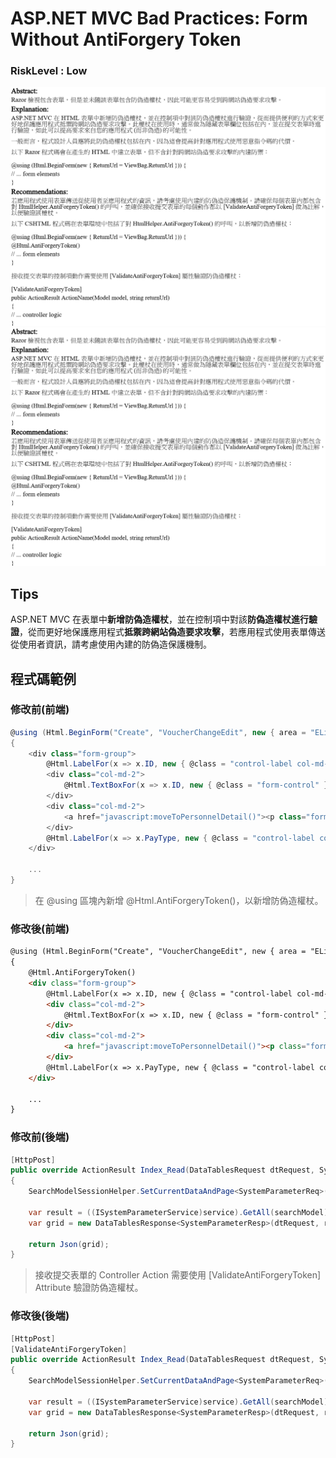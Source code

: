 # <span>ASP.NET</span> MVC Bad Practices: Form Without AntiForgery Token

### RiskLevel : Low

![ASP.NET_MVC_Bad_Practices_Form_Without_AntiForgery_Token_1](/Fortify/Low/ASP.NET_MVC_Bad_Practices_Form_Without_AntiForgery_Token/ASP.NET_MVC_Bad_Practices_Form_Without_AntiForgery_Token_1.png "ASP.NET_MVC_Bad_Practices_Form_Without_AntiForgery_Token")
![ASP.NET_MVC_Bad_Practices_Form_Without_AntiForgery_Token_1](/Fortify/Low/ASP.NET_MVC_Bad_Practices_Form_Without_AntiForgery_Token/ASP.NET_MVC_Bad_Practices_Form_Without_AntiForgery_Token_1.png "ASP.NET_MVC_Bad_Practices_Form_Without_AntiForgery_Token")

## Tips
<span>ASP.NET</span> MVC 在表單中**新增防偽造權杖**，並在控制項中對該**防偽造權杖進行驗證**，從而更好地保護應用程式**抵禦跨網站偽造要求攻擊**，若應用程式使用表單傳送從使用者資訊，請考慮使用內建的防偽造保護機制。

## 程式碼範例

### 修改前(前端)

``` C#
@using (Html.BeginForm("Create", "VoucherChangeEdit", new { area = "ELicense" }, FormMethod.Post, new { @class = "form-horizontal", id = "form_voucherChange_Create" }))
{
    <div class="form-group">
        @Html.LabelFor(x => x.ID, new { @class = "control-label col-md-2" })
        <div class="col-md-2">
            @Html.TextBoxFor(x => x.ID, new { @class = "form-control" })
        </div>
        <div class="col-md-2">
            <a href="javascript:moveToPersonnelDetail()"><p class="form-control-static">人員資料異動</p></a>
        </div>
        @Html.LabelFor(x => x.PayType, new { @class = "control-label col-md-2" })
    </div>

    ...
}
```

> 在 @using 區塊內新增 @Html.AntiForgeryToken()，以新增防偽造權杖。

### 修改後(前端)

```HTML
@using (Html.BeginForm("Create", "VoucherChangeEdit", new { area = "ELicense" }, FormMethod.Post, new { @class = "form-horizontal", id = "form_voucherChange_Create" }))
{                
    @Html.AntiForgeryToken()
    <div class="form-group">
        @Html.LabelFor(x => x.ID, new { @class = "control-label col-md-2" })
        <div class="col-md-2">
            @Html.TextBoxFor(x => x.ID, new { @class = "form-control" })
        </div>
        <div class="col-md-2">
            <a href="javascript:moveToPersonnelDetail()"><p class="form-control-static">人員資料異動</p></a>
        </div>
        @Html.LabelFor(x => x.PayType, new { @class = "control-label col-md-2" })
    </div>

    ...
}
```

### 修改前(後端)
```C#
[HttpPost]
public override ActionResult Index_Read(DataTablesRequest dtRequest, SystemParameterReq searchModel)
{
    SearchModelSessionHelper.SetCurrentDataAndPage<SystemParameterReq>(searchModel, (int)dtRequest.start);

    var result = ((ISystemParameterService)service).GetAll(searchModel);
    var grid = new DataTablesResponse<SystemParameterResp>(dtRequest, result);

    return Json(grid);
}
```

>接收提交表單的 Controller Action 需要使用 [ValidateAntiForgeryToken] Attribute 驗證防偽造權杖。


### 修改後(後端)
```C#
[HttpPost]
[ValidateAntiForgeryToken]
public override ActionResult Index_Read(DataTablesRequest dtRequest, SystemParameterReq searchModel)
{
    SearchModelSessionHelper.SetCurrentDataAndPage<SystemParameterReq>(searchModel, (int)dtRequest.start);

    var result = ((ISystemParameterService)service).GetAll(searchModel);
    var grid = new DataTablesResponse<SystemParameterResp>(dtRequest, result);

    return Json(grid);
}
```